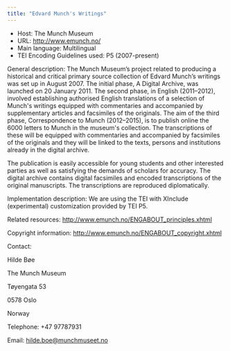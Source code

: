 ```yaml
---
title: "Edvard Munch's Writings"
---
```





* Host: The Munch Museum
* URL: <http://www.emunch.no/>
* Main language: Multilingual
* TEI Encoding Guidelines used: P5 (2007-present)



General description: The Munch Museum’s project related to producing a historical and critical primary
 source collection of Edvard Munch’s writings was set up in August 2007. The initial
 phase, A Digital Archive, was launched on 20 January 2011. The second phase, in English
 (2011–2012), involved establishing authorised English translations of a selection
 of Munch's writings equipped with commentaries and accompanied by supplementary articles
 and facsimiles of the originals. The aim of the third phase, Correspondence to Munch
 (2012–2015), is to publish online the 6000 letters to Munch in the museum's collection.
 The transcriptions of these will be equipped with commentaries and accompanied by
 facsimiles of the originals and they will be linked to the texts, persons and institutions
 already in the digital archive.
 
The publication is easily accessible for young students and other interested parties
 as well as satisfying the demands of scholars for accuracy. The digital archive contains
 digital facsimiles and encoded transcriptions of the original manuscripts. The transcriptions
 are reproduced diplomatically.
 





Implementation description:
 We are using the TEI with XInclude (experimental) customization provided by TEI P5.



Related resources: <http://www.emunch.no/ENGABOUT_principles.xhtml>



Copyright information: <http://www.emunch.no/ENGABOUT_copyright.xhtml>



Contact:
 



Hilde Bøe


The Munch Museum
 
 Tøyengata 53
 
 0578 Oslo
 
 Norway
 
 



Telephone: +47 97787931



Email: [hilde.boe@munchmuseet.no](mailto:hilde.boe@munchmuseet.no)





